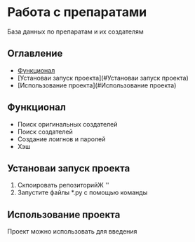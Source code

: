 # Работа с препаратами

База данных по препаратам и их создателям

## Оглавление
- [Функционал](#Функционал)
- [Установаи запуск проекта](#Установаи запуск проекта)
- [Использование проекта](#Использование проекта)


## Функционал
- Поиск оригинальных создателей
- Поиск создателей
- Создание лоигнов и паролей
- Хэш

## Установаи запуск проекта
1. Скпоировать репозиторийЖ ''
2. Запустите файлы *.py с помощью команды

## Использование проекта
 Проект можно использовать для введения

